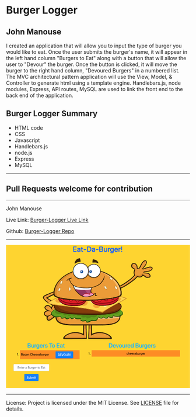 <h1>Burger Logger</h1>
<h2>John Manouse</h2>
<p>I created an application that will allow you to input the type of burger you would like to eat. Once the user submits the burger's name, it will appear in the left hand column "Burgers to Eat" along with a button that will allow the user to "Devour" the burger. Once the button is clicked, it will move the burger to the right hand column, "Devoured Burgers" in a numbered list. The MVC architectural pattern application will use the View, Model, & Controller to generate html using a template engine. Handlebars.js, node modules, Express, API routes, MySQL are used to link the front end to the back end of the application.</p>
<p>
</p>
 
<h2>Burger Logger Summary</h2>
<ul>
    <li>HTML code</li>
    <li>CSS</li>
    <li>Javascript</li>
    <li>Handlebars.js</li>
    <li>node.js</li>
    <li>Express</li>
    <li>MySQL</li>
</ul>
<hr>
<h2>Pull Requests welcome for contribution</h2>
<hr>
<p>John Manouse</p>
<p>Live Link: <a href="https://burger411.herokuapp.com/"
>Burger-Logger Live Link</a></p>
<p>Github: <a href="https://github.com/Mirageg4/Burger-Logger">Burger-Logger Repo</a></p>

<hr>
<img src ="./public/img/BL-Screenshot.png"/>
<hr>              
<p>License: Project is licensed under the MIT License. 
See <a href ="LICENSE.md">LICENSE</a> file for details.